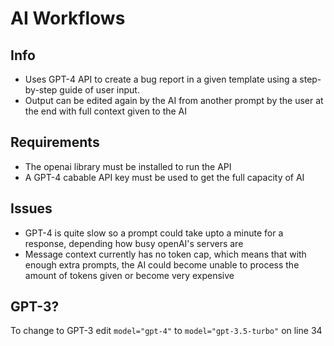 # AI Workflows  
  
## Info
- Uses GPT-4 API to create a bug report in a given template using a step-by-step guide of user input.  
- Output can be edited again by the AI from another prompt by the user at the end with full context given to the AI  

## Requirements  
- The openai library must be installed to run the API  
- A GPT-4 cabable API key must be used to get the full capacity of AI  

## Issues  
- GPT-4 is quite slow so a prompt could take upto a minute for a response, depending how busy openAI's servers are  
- Message context currently has no token cap, which means that with enough extra prompts, the AI could become unable to process the amount of tokens given or become very expensive  

## GPT-3?
To change to GPT-3 edit `model="gpt-4"` to `model="gpt-3.5-turbo"` on line 34
